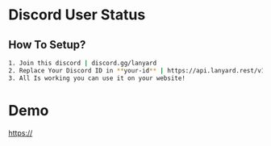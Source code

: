 # Discord User Status

## How To Setup?

```bash
1. Join this discord | discord.gg/lanyard
2. Replace Your Discord ID in **your-id** | https://api.lanyard.rest/v1/users/your-id
3. All Is working you can use it on your website!
```

# Demo

[https://](https://discord-user-status.vercel.app/)
